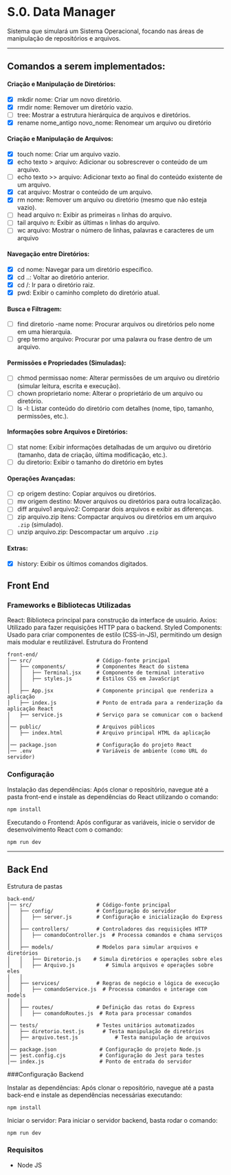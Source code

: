 # S.0. Data Manager

Sistema que simulará um Sistema Operacional, focando nas áreas de manipulação de repositórios e arquivos.

---

## Comandos a serem implementados:

#### Criação e Manipulação de Diretórios:

- [x] mkdir nome: Criar um novo diretório.
- [x] rmdir nome: Remover um diretório vazio.
- [ ] tree: Mostrar a estrutura hierárquica de arquivos e diretórios.
- [x] rename nome_antigo novo_nome: Renomear um arquivo ou diretório

#### Criação e Manipulação de Arquivos:

- [x] touch nome: Criar um arquivo vazio.
- [x] echo texto > arquivo: Adicionar ou sobrescrever o conteúdo de um arquivo.
- [ ] echo texto >> arquivo: Adicionar texto ao final do conteúdo existente de um arquivo.
- [x] cat arquivo: Mostrar o conteúdo de um arquivo.
- [x] rm nome: Remover um arquivo ou diretório (mesmo que não esteja vazio).
- [ ] head arquivo n: Exibir as primeiras `n` linhas do arquivo.
- [ ] tail arquivo n: Exibir as últimas `n` linhas do arquivo.
- [ ] wc arquivo: Mostrar o número de linhas, palavras e caracteres de um arquivo

#### Navegação entre Diretórios:

- [x] cd nome: Navegar para um diretório específico.
- [x] cd ..: Voltar ao diretório anterior.
- [x] cd /: Ir para o diretório raiz.
- [x] pwd: Exibir o caminho completo do diretório atual.

#### Busca e Filtragem:

- [ ] find diretorio -name nome: Procurar arquivos ou diretórios pelo nome em uma
      hierarquia.
- [ ] grep termo arquivo: Procurar por uma palavra ou frase dentro de um arquivo.

#### Permissões e Propriedades (Simuladas):

- [ ] chmod permissao nome: Alterar permissões de um arquivo ou diretório (simular
      leitura, escrita e execução).
- [ ] chown proprietario nome: Alterar o proprietário de um arquivo ou diretório.
- [ ] ls -l: Listar conteúdo do diretório com detalhes (nome, tipo, tamanho, permissões, etc.).

#### Informações sobre Arquivos e Diretórios:

- [ ] stat nome: Exibir informações detalhadas de um arquivo ou diretório (tamanho, data
      de criação, última modificação, etc.).
- [ ] du diretorio: Exibir o tamanho do diretório em bytes

#### Operações Avançadas:

- [ ] cp origem destino: Copiar arquivos ou diretórios.
- [ ] mv origem destino: Mover arquivos ou diretórios para outra localização.
- [ ] diff arquivo1 arquivo2: Comparar dois arquivos e exibir as diferenças.
- [ ] zip arquivo.zip itens: Compactar arquivos ou diretórios em um arquivo `.zip`
      (simulado).
- [ ] unzip arquivo.zip: Descompactar um arquivo `.zip`

#### Extras:

- [x] history: Exibir os últimos comandos digitados.

## Front End

### Frameworks e Bibliotecas Utilizadas

React: Biblioteca principal para construção da interface de usuário.
Axios: Utilizado para fazer requisições HTTP para o backend.
Styled Components: Usado para criar componentes de estilo (CSS-in-JS), permitindo um design mais modular e reutilizável.
Estrutura do Frontend

```
front-end/
│── src/                     # Código-fonte principal
│   ├── components/          # Componentes React do sistema
│   │   ├── Terminal.jsx     # Componente de terminal interativo
│   │   ├── styles.js        # Estilos CSS em JavaScript
│   │
│   ├── App.jsx              # Componente principal que renderiza a aplicação
│   ├── index.js             # Ponto de entrada para a renderização da aplicação React
│   ├── service.js           # Serviço para se comunicar com o backend
│
│── public/                  # Arquivos públicos
│   ├── index.html           # Arquivo principal HTML da aplicação
│
│── package.json             # Configuração do projeto React
│── .env                     # Variáveis de ambiente (como URL do servidor)
```

### Configuração

Instalação das dependências: Após clonar o repositório, navegue até a pasta front-end e instale as dependências do React utilizando o comando:

```
npm install
```

Executando o Frontend: Após configurar as variáveis, inicie o servidor de desenvolvimento React com o comando:

```
npm run dev
```

---

## Back End

Estrutura de pastas

```
back-end/
│── src/                     # Código-fonte principal
│   ├── config/              # Configuração do servidor
│   │   ├── server.js        # Configuração e inicialização do Express
│   │
│   ├── controllers/         # Controladores das requisições HTTP
│   │   ├── comandoController.js  # Processa comandos e chama serviços
│   │
│   ├── models/              # Modelos para simular arquivos e diretórios
│   │   ├── Diretorio.js    # Simula diretórios e operações sobre eles
│   │   ├── Arquivo.js          # Simula arquivos e operações sobre eles
│   │
│   ├── services/            # Regras de negócio e lógica de execução
│   │   ├── comandoService.js  # Processa comandos e interage com models
│   │
│   ├── routes/              # Definição das rotas do Express
│   │   ├── comandoRoutes.js  # Rota para processar comandos
│
│── tests/                   # Testes unitários automatizados
│   ├── diretorio.test.js      # Testa manipulação de diretórios
│   ├── arquivo.test.js            # Testa manipulação de arquivos
│
│── package.json              # Configuração do projeto Node.js
│── jest.config.cjs           # Configuração do Jest para testes
│── index.js                  # Ponto de entrada do servidor
```

###Configuração Backend

Instalar as dependências: Após clonar o repositório, navegue até a pasta back-end e instale as dependências necessárias executando:

```
npm install
```

Iniciar o servidor: Para iniciar o servidor backend, basta rodar o comando:

```
npm run dev
```

### Requisitos

- Node JS
